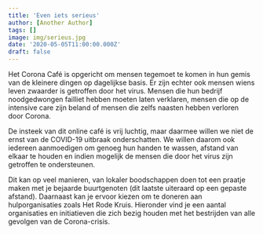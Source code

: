 ```yaml
---
title: 'Even iets serieus'
author: [Another Author]
tags: []
image: img/serieus.jpg
date: '2020-05-05T11:00:00.000Z'
draft: false
---
```

Het Corona Café is opgericht om mensen tegemoet te komen in hun gemis van de kleinere dingen op dagelijkse basis. Er zijn echter ook mensen wiens leven zwaarder is getroffen door het virus. Mensen die hun bedrijf noodgedwongen failliet hebben moeten laten verklaren, mensen die op de intensive care zijn beland of mensen die zelfs naasten hebben verloren door Corona.

De insteek van dit online café is vrij luchtig, maar daarmee willen we niet de ernst van de COVID-19 uitbraak onderschatten. We willen daarom ook iedereen aanmoedigen om genoeg hun handen te wassen, afstand van elkaar te houden en indien mogelijk de mensen die door het virus zijn getroffen te ondersteunen.

Dit kan op veel manieren, van lokaler boodschappen doen tot een praatje maken met je bejaarde buurtgenoten (dit laatste uiteraard op een gepaste afstand). Daarnaast kan je ervoor kiezen om te doneren aan hulporganisaties zoals Het Rode Kruis. Hieronder vind je een aantal organisaties en initiatieven die zich bezig houden met het bestrijden van alle gevolgen van de Corona-crisis.
